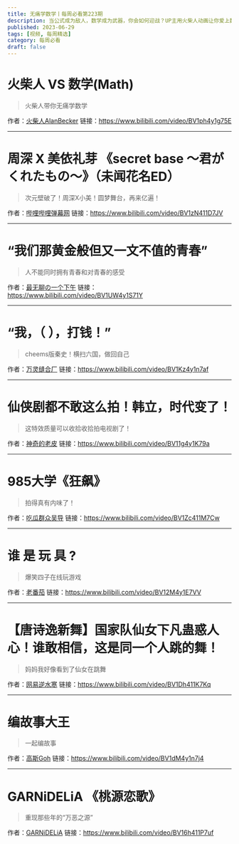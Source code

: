 ```yaml
---
title: 无痛学数学丨每周必看第223期
description: 当公式成为敌人，数学成为武器，你会如何迎战？UP主用火柴人动画让你爱上数学，一起来感受震撼
published: 2023-06-29
tags: [视频, 每周精选]
category: 每周必看
draft: false
---
```


# 火柴人 VS 数学(Math)
> 火柴人带你无痛学数学

作者：[火柴人AlanBecker](https://space.bilibili.com/519253600)
链接：https://www.bilibili.com/video/BV1ph4y1g75E

---

# 周深 X 美依礼芽 《secret base ～君がくれたもの～》（未闻花名ED）
> 次元壁破了！周深X小美！圆梦舞台，再来亿遍！

作者：[哔哩哔哩弹幕网](https://space.bilibili.com/8047632)
链接：https://www.bilibili.com/video/BV1zN411D7JV

---

# “我们那黄金般但又一文不值的青春”
> 人不能同时拥有青春和对青春的感受

作者：[最无聊の一个下午](https://space.bilibili.com/553520460)
链接：https://www.bilibili.com/video/BV1UW4y1S71Y

---

# “我，（        ），打钱！”
> cheems版秦史！横扫六国，做回自己

作者：[万灵缝合厂](https://space.bilibili.com/1123353719)
链接：https://www.bilibili.com/video/BV1Kz4y1n7af

---

# 仙侠剧都不敢这么拍！韩立，时代变了！
> 这特效质量可以收拾收拾拍电视剧了！

作者：[神奇的老皮](https://space.bilibili.com/3380239)
链接：https://www.bilibili.com/video/BV11g4y1K79a

---

# 985大学《狂飙》
> 拍得真有内味了！

作者：[吃瓜群众吴导](https://space.bilibili.com/188855724)
链接：https://www.bilibili.com/video/BV1Zc411M7Cw

---

# 谁  是  玩  具  ?
> 爆笑四子在线玩游戏

作者：[老番茄](https://space.bilibili.com/546195)
链接：https://www.bilibili.com/video/BV12M4y1E7VV

---

# 【唐诗逸新舞】国家队仙女下凡蛊惑人心！谁敢相信，这是同一个人跳的舞！
> 妈妈我好像看到了仙女在跳舞

作者：[网易逆水寒](https://space.bilibili.com/21619102)
链接：https://www.bilibili.com/video/BV1Dh411K7Kq

---

# 编故事大王
> 一起编故事

作者：[高斯Goh](https://space.bilibili.com/3913194)
链接：https://www.bilibili.com/video/BV1dM4y1n7j4

---

# GARNiDELiA 《桃源恋歌》
> 重现那些年的“万恶之源”

作者：[GARNiDELiA](https://space.bilibili.com/110352985)
链接：https://www.bilibili.com/video/BV16h411P7uf

